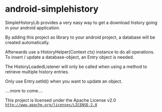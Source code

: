 android-simplehistory
=====================

SimpleHistoryLib provides a very easy way to get a download history going in your android application.

By adding this project as library to your android project, a database will be created automatically.

Afterwards use a  HistoryHelper(Context ctx) instance to do all operations. To insert / update a database-object,
an Entry object is needed.

The HistoryLoadedListener will only be called when using a method to retrieve multiple history entries.

Only use Entry.setId() when you want to update an object.

....more to come....

This project is licensed under the Apache License v2.0 <br>
<code>http://www.apache.org/licenses/LICENSE-2.0 </code>
